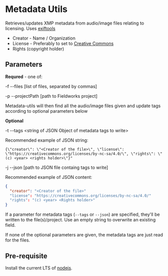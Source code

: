 # Metadata Utils

Retrieves/updates XMP metadata from audio/image files relating to licensing.
Uses [exiftools](https://exiftools.org)

* Creator - Name / Organization
* License - Preferably to set to [Creative Commons](https://creativecommons.org/licenses/by-nc-sa/4.0/)
* Rights (copyright holder)

## Parameters

**Requred** - one of:

-f --files [list of files, separated by commas]

-p --projectPath [path to Fieldworks project]

Metadata-utils will then find all the audio/image files given and update tags according to optional parameters below

**Optional**

-t --tags \<string of JSON Object of metadata tags to write>  

Recommended example of JSON string:
```
{\"creator\": \"<Creator of the file>\", \"license\": \"https://creativecommons.org/licenses/by-nc-sa/4.0/\", \"rights\": \"(c) <year> <rights holder>\"}"
```

-j --json [path to JSON file containg tags to write]

Recommended example of JSON content:
```JSON
{
  "creator": "<Creator of the file>"
  "license": "https://creativecommons.org/licenses/by-nc-sa/4.0/"
  "rights": "(c) <year> <Rights holder>"
}
```

If a parameter for metadata tags (`--tags` or `--json`) are specified, they'll be written to the file(s)/project.
Use an empty string to overwrite an existing field.

If none of the optional parameters are given, the metadata tags are just read for the files.

## Pre-requisite
Install the current LTS of [nodejs](https://nodejs.org/).
